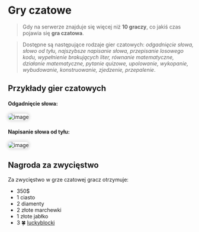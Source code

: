 <style>
img:not(.medium-zoom-image--opened):not(.navbar-link-icon) {
    max-width: 350px; /* Maksymalna szerokość */
    max-height: 300px; /* Maksymalna wysokość */
    width: auto; /* Automatyczna szerokość */
    height: auto; /* Automatyczna wysokość */
    object-fit: contain; /* Dopasowanie bez przycinania */
    margin: 0 8px 4px 0;
    box-shadow: 0 0 6px 4px rgba(0, 0, 0, .1);
    border-radius: 10px;
}
</style>

# Gry czatowe

> Gdy na serwerze znajduje się więcej niż **10 graczy**, co jakiś czas pojawia się **gra czatowa**.

> Dostępne są następujące rodzaje gier czatowych: *odgadnięcie słowa, słowo od tyłu, najszybsze napisanie słowa, przepisanie losowego kodu, wypełnienie brakujących liter, równanie matematyczne, działanie matematyczne, pytanie quizowe, upolowanie, wykopanie, wybudowanie, konstruowanie, zjedzenie, przepalenie*.

## Przykłady gier czatowych

#### Odgadnięcie słowa:

![image](/pages/images/chatgames/chatgames-1.webp)

#### Napisanie słowa od tyłu:

![image](/pages/images/chatgames/chatgames-2.webp)

## Nagroda za zwycięstwo

Za zwycięstwo w grze czatowej gracz otrzymuje:
- 350$
- 1 ciasto
- 2 diamenty
- 2 złote marchewki
- 1 złote jabłko
- 3 🍀 [luckyblocki](/luckyblocks)